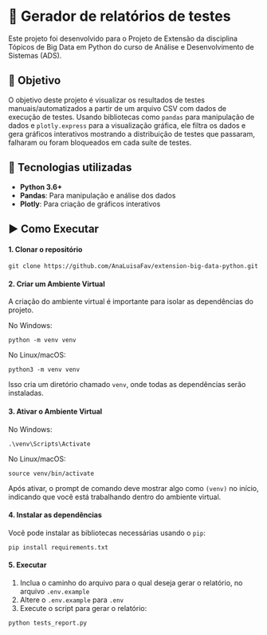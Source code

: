 # 📝 Gerador de relatórios de testes

Este projeto foi desenvolvido para o Projeto de Extensão da disciplina Tópicos de Big Data em Python do curso de Análise e Desenvolvimento de Sistemas (ADS).

## 🎯 Objetivo

O objetivo deste projeto é visualizar os resultados de testes manuais/automatizados a partir de um arquivo CSV com dados de execução de testes. Usando bibliotecas como `pandas` para manipulação de dados e `plotly.express` para a visualização gráfica, ele filtra os dados e gera gráficos interativos mostrando a distribuição de testes que passaram, falharam ou foram bloqueados em cada suíte de testes.

## 🤖 Tecnologias utilizadas

- **Python 3.6+**
- **Pandas**: Para manipulação e análise dos dados
- **Plotly**: Para criação de gráficos interativos

## ▶️ Como Executar

#### 1. Clonar o repositório

```
git clone https://github.com/AnaLuisaFav/extension-big-data-python.git
```

#### 2. Criar um Ambiente Virtual

A criação do ambiente virtual é importante para isolar as dependências do projeto.

No Windows:

```
python -m venv venv
```

No Linux/macOS:

```
python3 -m venv venv
```

Isso cria um diretório chamado `venv`, onde todas as dependências serão instaladas.

#### 3. Ativar o Ambiente Virtual

No Windows:

```
.\venv\Scripts\Activate
```

No Linux/macOS:

```
source venv/bin/activate
```

Após ativar, o prompt de comando deve mostrar algo como `(venv)` no início, indicando que você está trabalhando dentro do ambiente virtual.

#### 4. Instalar as dependências

Você pode instalar as bibliotecas necessárias usando o `pip`:

```
pip install requirements.txt
```

#### 5. Executar

1. Inclua o caminho do arquivo para o qual deseja gerar o relatório, no arquivo `.env.example`
2. Altere o `.env.example` para `.env`
3. Execute o script para gerar o relatório:

```
python tests_report.py
```
